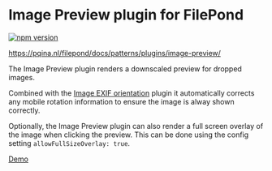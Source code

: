 # Image Preview plugin for FilePond

[![npm version](https://badge.fury.io/js/filepond-plugin-image-preview.svg)](https://badge.fury.io/js/filepond)

https://pqina.nl/filepond/docs/patterns/plugins/image-preview/

The Image Preview plugin renders a downscaled preview for dropped images.

Combined with the [Image EXIF orientation](https://github.com/pqina/filepond-plugin-image-exif-orientation) plugin it automatically corrects any mobile rotation information to ensure the image is alway shown correctly.

Optionally, the Image Preview plugin can also render a full screen overlay of the image when clicking the preview. This can be done using the config setting `allowFullSizeOverlay: true`.

[Demo](https://pqina.github.io/filepond-plugin-image-preview/)